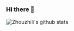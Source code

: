 ### Hi there 👋

![Zhouzhili's github stats](https://github-readme-stats.vercel.app/api?username=zhouzhili&show_icons=true&count_private=true)
